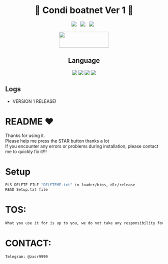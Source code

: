 <div align=center>
 
# 🚀 Condi boatnet Ver 1 🚀

<p>
 <img src="https://img.shields.io/github/stars/hoaan1995/Condi-Boatnet?color=%23DF0067&style=for-the-badge"/> &nbsp;
 <img src="https://img.shields.io/github/forks/hoaan1995/Condi-Boatnet?color=%239999FF&style=for-the-badge"/> &nbsp;
 <img src="https://img.shields.io/github/license/hoaan1995/Condi-Boatnet?color=%23E8E8E8&style=for-the-badge"/> &nbsp;
 
</p>

<p align="center">  <a href="https://t.me/realzer0hub"><img width="160" height="50" src="https://i.imgur.com/N7AK7XY.png"></a></p>

## Language</br>

 <img src="https://img.shields.io/badge/Go-00ADD8?style=for-the-badge&logo=go&logoColor=white"/> <img src="https://img.shields.io/badge/C-00599C?style=for-the-badge&logo=c&logoColor=white"/> <img src="https://img.shields.io/badge/Python-FFD43B?style=for-the-badge&logo=python&logoColor=blue"/> <img src="https://img.shields.io/badge/Shell_Script-121011?style=for-the-badge&logo=gnu-bash&logoColor=white"/>
 </div>
 
 ## Logs</br>
 - VERSION 1 RELEASE!


# README ♥️
Thanks for using it.<br>
Please help me press the STAR button thanks a lot<br>
If you encounter any errors or problems during installation, please contact me to quickly fix it!!!


# Setup
```sh
PLS DELETE FILE "DELETEME.txt" in loader/bins, dlr/release
READ Setup.txt file
```

# TOS:
```sh
What you use it for is up to you, we do not take any responsibility for this action
```

# CONTACT:
```sh
Telegram: @zxcr9999
```
